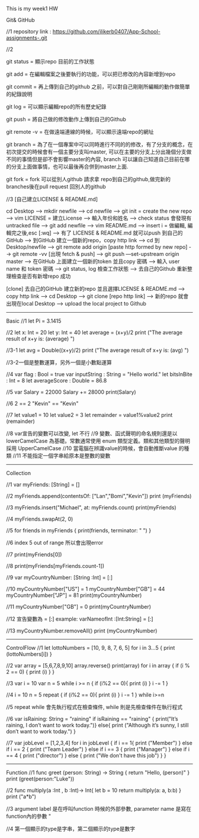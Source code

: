 This is my week1 HW


Git& GitHub

//1 repository link : https://github.com/ilikerb0407/App-School-assignments-.git

//2

git status = 顯示repo 目前的工作狀態

git add = 在編輯檔案之後要執行的功能，可以把已修改的內容新增到repo

git commit = 再上傳到自己的github 之前，可以對自己剛剛所編輯的動作做簡單的紀錄說明

git log = 可以顯示編輯repo的所有歷史紀錄

git push = 將自己做的修改動作上傳到自己的Github

git remote -v = 在做遠端連線的時候，可以顯示遠端repo的網址

git branch = 為了在一個專案中可以同時進行不同的的修改，有了分支的概念，在初次提交的時候會有一個主要分支叫master, 可以在主要的分支上分出幾個分支做不同的事情但是卻不會影響master的內容, branch 可以讓自己知道自己目前在哪的分支上面做事情，也可以最後再合併到master上面.

git fork = fork 可以從別人github 請求拿 repo到自己的github,做完新的branches後在pull request 回別人的github  

//3 
[自己建立LICENSE & README.md]

cd Desktop --> mkdir newfile --> cd newfile --> git init = create the new repo --> vim LICENSE = 建立License --> 輸入年份和姓名 --> check status 會發現有untracked file --> git add newfile --> vim README.md --> insert i = 做編輯, 編輯完之後,esc [:wq] --> 有了 LICENSE & README.md 就可以push 到自己的GitHub
 --> 到GitHub 建立一個新的repo，copy http link --> cd 到Desktop/newfile --> git remote add origin [paste http formed by new repo] --> git remote -vv [出現 fetch & push] --> git push —set-upstream origin master --> 在GitHub 上面建立一個新的token 並且copy 密碼 --> 輸入 user name 和 token 密碼 --> git status, log 檢查工作狀態 --> 去自己的Github 重新整理檢查是否有新增repo 成功

[clone]
去自己的GitHub 建立新的repo 並且選擇LICENSE & README.md --> copy http link --> cd Desktop --> git clone [repo http link] --> 新的repo 就會出現在local Desktop --> upload the local project to Github

-----------------------------------------------
Basic 
//1 
let Pi = 3.1415

//2
let x: Int = 20
let y: Int = 40
let average = (x+y)/2
print ("The average result of x+y is: \(average) ")

//3-1
let avg = Double((x+y)/2)
print ("The average result of x+y is: \(avg) ")

//3-2一個是整數運算，另外一個是小數點運算

//4 
var flag : Bool = true
var inputString : String = "Hello world."
let bitsInBite : Int = 8
let averageScore : Double = 86.8

//5
var Salary = 22000
Salary += 28000
print(Salary)

//6
2 == 2
"Kevin" == "Kevin"

//7
let value1 = 10
let value2 = 3
let remainder = value1%value2
print (remainder)

//8 var宣告的變數可以改變, let 不行
//9 變數、函式聲明的命名規則還是以 lowerCamelCase 為基礎。常數通常使用 enum 類型定義。類和其他類型的聲明採用 UpperCamelCase
//10 當電腦在辨識value的時候，會自動推斷value 的種類
//11 不能指定一個字串給原本是整數的變數

------------------------------
Collection 

//1
var myFriends: [String] = []

//2
myFriends.append(contentsOf: ["Lan","Bomi","Kevin"])
print (myFriends)

//3
myFriends.insert("Michael", at: myFriends.count)
print(myFriends)

//4
myFriends.swapAt(2, 0)

//5
for friends in myFriends {
    print(friends, terminator: " ")
}

//6 index 5 out of range 所以會出現error

//7
print(myFriends[0])

//8
print(myFriends[myFriends.count-1])

//9
var myCountryNumber: [String :Int] = [:]

//10
myCountryNumber["US"] = 1
myCountryNumber["GB"] = 44
myCountryNumber["JP"] = 81
print(myCountryNumber)

//11
myCountryNumber["GB"] = 0
print(myCountryNumber)

//12 宣告變數為 = [:] example: varNameofInt :[Int:String] = [:]

//13
myCountryNumber.removeAll()
print (myCountryNumber)

-------------------------------------------
ControlFlow 
//1
let lottoNumbers = [10, 9, 8, 7, 6, 5]
for i in 3...5 {
    print (lottoNumbers[i])
}

//2
var array = [5,6,7,8,9,10]
array.reverse()
print(array)
for i in array {
    if (i % 2 == 0) {
        print (i)
    }
}

//3
var i = 10
var n = 5 
while i >= n {
    if (i%2 == 0){
        print (i)
    }
    i -= 1
}

//4
i = 10
n = 5
repeat {
    if (i%2 == 0){
        print (i)
    }
    i -= 1
} while i>=n

//5 repeat while 會先執行程式在檢查條件, while 則是先檢查條件在執行程式

//6
var isRaining: String = "raining"
if isRaining == "raining" { 
    print("It’s raining, I don’t want to work today.")}
    else{
    print ("Although it’s sunny, I still don’t want to work today.")
}

//7
var jobLevel = [1,2,3,4]
for i in jobLevel {
    if i == 1{
        print ("Member")
    }
    else if i == 2 {
        print ("Team Leader")
    }
    else if i == 3 {
        print ("Manager")
    }
    else if i == 4 {
        print ("director")
    }
    else {
        print ("We don't have this job")
    }
}

---------------------------------------------
Function
//1
func greet (person: String) -> String {
    return "Hello, \(person)"
}
print (greet(person:"Luke"))

//2
func multiply(a :Int , b :Int)-> Int{
    let b = 10
    return multiply(a: a, b:b)
}
print ("a*b")


//3 argument label 是在呼叫function 時候的外部參數, parameter name 是寫在function內的參數 "
    
//4 第一個顯示的type是字串，第二個顯示的type是數字
